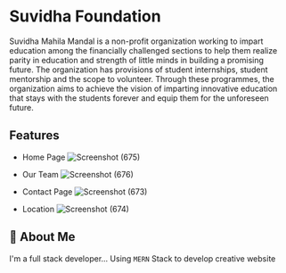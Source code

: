 
# Suvidha Foundation

Suvidha Mahila Mandal is a non-profit organization working to impart education among the financially challenged sections to help them realize parity in education and strength of little minds in building a promising future. The organization has provisions of student internships, student mentorship and the scope to volunteer. Through these programmes, the organization aims to achieve the vision of imparting innovative education that stays with the students forever and equip them for the unforeseen future.


## Features

- Home Page
![Screenshot (675)](https://github.com/sumo47/suvidha_foundation/assets/88192207/0ffd3355-97ac-42e4-9d50-b161835376c1)

- Our Team
  ![Screenshot (676)](https://github.com/sumo47/suvidha_foundation/assets/88192207/95173a6a-9302-471e-bfe0-4afb1abee55b)


- Contact Page 
![Screenshot (673)](https://github.com/sumo47/suvidha_foundation/assets/88192207/19e800fd-bf0e-4ba0-8c78-4cd528e58cea)


- Location
![Screenshot (674)](https://github.com/sumo47/suvidha_foundation/assets/88192207/8fc87805-7ce5-4d36-b52a-e768a51cbb03)



## 🚀 About Me
I'm a full stack developer...
Using `MERN` Stack to develop creative website

